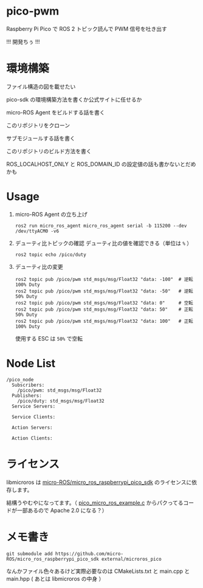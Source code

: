 # pico-pwm

Raspberry Pi Pico で ROS 2 トピック読んで PWM 信号を吐き出す

!!! 開発ちぅ !!!

# 環境構築

ファイル構造の図を載せたい

pico-sdk の環境構築方法を書くか公式サイトに任せるか

micro-ROS Agent をビルドする話を書く

このリポジトリをクローン

サブモジュールする話を書く

このリポジトリのビルド方法を書く

ROS_LOCALHOST_ONLY と ROS_DOMAIN_ID の設定値の話も書かないとだめかも

# Usage
1. micro-ROS Agent の立ち上げ
    ```
    ros2 run micro_ros_agent micro_ros_agent serial -b 115200 --dev /dev/ttyACM0 -v6
    ```

2. デューティ比トピックの確認
    デューティ比の値を確認できる（単位は `%` ）
    ```
    ros2 topic echo /pico/duty
    ```
3. デューティ比の変更
    ```
    ros2 topic pub /pico/pwm std_msgs/msg/Float32 "data: -100"  # 逆転 100% Duty
    ros2 topic pub /pico/pwm std_msgs/msg/Float32 "data: -50"   # 逆転 50% Duty
    ros2 topic pub /pico/pwm std_msgs/msg/Float32 "data: 0"     # 空転
    ros2 topic pub /pico/pwm std_msgs/msg/Float32 "data: 50"    # 正転 50% Duty
    ros2 topic pub /pico/pwm std_msgs/msg/Float32 "data: 100"   # 正転 100% Duty
    ```
    使用する ESC は `50%` で空転

# Node List
```
/pico_node
  Subscribers:
    /pico/pwm: std_msgs/msg/Float32
  Publishers:
    /pico/duty: std_msgs/msg/Float32
  Service Servers:

  Service Clients:

  Action Servers:

  Action Clients:
```

# ライセンス
libmicroros は [micro-ROS/micro_ros_raspberrypi_pico_sdk](https://github.com/micro-ROS/micro_ros_raspberrypi_pico_sdk/tree/humble) のライセンスに依存します。

結構うやむやになってます。（ [pico_micro_ros_example.c](https://github.com/micro-ROS/micro_ros_raspberrypi_pico_sdk/blob/humble/pico_micro_ros_example.c) からパクってるコードが一部あるので Apache 2.0 になる？）

# メモ書き
```
git submodule add https://github.com/micro-ROS/micro_ros_raspberrypi_pico_sdk external/microros_pico
```

なんかファイル色々あるけど実際必要なのは CMakeLists.txt と main.cpp と main.hpp ( あとは libmicroros の中身 ）

